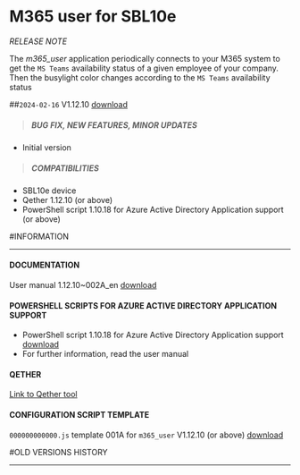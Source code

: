 # M365 user for SBL10e
*RELEASE NOTE*

The *m365_user* application periodically connects to your M365 system to get the `MS Teams` availability status of a given employee of your company. Then the busylight color changes according to the `MS Teams` availability status

##`2024-02-16` V1.12.10 [download](https://github.com/innes-labs/archives/downloads/sbl10e/m365_user/V1.12.10/bm0032_m365_user-sbl10e-setup-1.12.10.bin)
>##### **BUG FIX, NEW FEATURES, MINOR UPDATES**
- Initial version
>##### **COMPATIBILITIES**
- SBL10e device
- Qether 1.12.10 (or above)
- PowerShell script 1.10.18 for Azure Active Directory Application support  (or above)

#INFORMATION
***********************************************************************
#### **DOCUMENTATION**
User manual 1.12.10~002A_en [download](https://github.com/innes-labs/archives/downloads/sbl10e/m365_user/V1.12.10/sbl10e-m365-user-user_manual-1.12.10~002A_en.pdf)
#### **POWERSHELL SCRIPTS FOR AZURE ACTIVE DIRECTORY APPLICATION SUPPORT**
- PowerShell script 1.10.18 for Azure Active Directory Application support [download](https://github.com/innes-labs/archives/downloads/scripts/powershell/Powershell_Innes_AAD-1.10.18.zip)
- For further information, read the user manual
#### **QETHER**
[Link to Qether tool](http://www.innes.pro/en/support/index.php?SBL10e/Qether)
#### **CONFIGURATION SCRIPT TEMPLATE**
`000000000000.js` template 001A for `m365_user` V1.12.10 (or above) [download](https://github.com/innes-labs/archives/downloads/sbl10e/m365_user/V1.12.10/configuration-script-template/000000000000.js)

#OLD VERSIONS HISTORY
***********************************************************************

